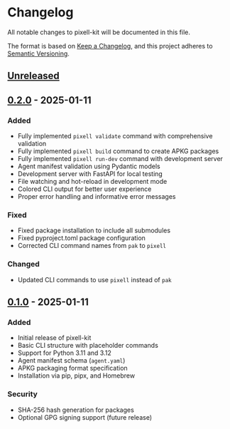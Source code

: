 # Changelog

All notable changes to pixell-kit will be documented in this file.

The format is based on [Keep a Changelog](https://keepachangelog.com/en/1.0.0/),
and this project adheres to [Semantic Versioning](https://semver.org/spec/v2.0.0.html).

## [Unreleased]

## [0.2.0] - 2025-01-11

### Added
- Fully implemented `pixell validate` command with comprehensive validation
- Fully implemented `pixell build` command to create APKG packages
- Fully implemented `pixell run-dev` command with development server
- Agent manifest validation using Pydantic models
- Development server with FastAPI for local testing
- File watching and hot-reload in development mode
- Colored CLI output for better user experience
- Proper error handling and informative error messages

### Fixed
- Fixed package installation to include all submodules
- Fixed pyproject.toml package configuration
- Corrected CLI command names from `pak` to `pixell`

### Changed
- Updated CLI commands to use `pixell` instead of `pak`

## [0.1.0] - 2025-01-11

### Added
- Initial release of pixell-kit
- Basic CLI structure with placeholder commands
- Support for Python 3.11 and 3.12
- Agent manifest schema (`agent.yaml`)
- APKG packaging format specification
- Installation via pip, pipx, and Homebrew

### Security
- SHA-256 hash generation for packages
- Optional GPG signing support (future release)

[Unreleased]: https://github.com/pixell-global/pixell-kit/compare/v0.2.0...HEAD
[0.2.0]: https://github.com/pixell-global/pixell-kit/compare/v0.1.0...v0.2.0
[0.1.0]: https://github.com/pixell-global/pixell-kit/releases/tag/v0.1.0